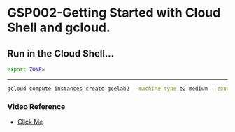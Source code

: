 # GSP002-Getting Started with Cloud Shell and gcloud.

## Run in the Cloud Shell...

```bash
export ZONE=
```

---

```bash
gcloud compute instances create gcelab2 --machine-type e2-medium --zone $ZONE
```

### Video Reference

- [Click Me](https://youtu.be/l-I59Qpw-TY?si=yE47REgdB5a0u_Nz)
